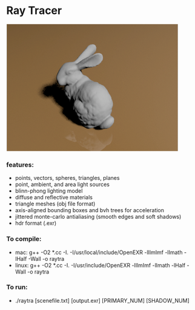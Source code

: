 # Ray Tracer
![checkerboard](https://github.com/paoptu023/COMS4160/blob/master/bunny.png)
### features:
* points, vectors, spheres, triangles, planes
* point, ambient, and area light sources
* blinn-phong lighting model
* diffuse and reflective materials
* triangle meshes (obj file format)
* axis-aligned bounding boxes and bvh trees for acceleration
* jittered monte-carlo antialiasing (smooth edges and soft shadows)
* hdr format (.exr)

### To compile: 
* mac: g++ -O2 *.cc -I. -I/usr/local/include/OpenEXR -lIlmImf -lImath -lHalf -Wall -o raytra
* linux: g++ -O2 *.cc -I. -I/usr/include/OpenEXR -lIlmImf -lImath -lHalf -Wall -o raytra

### To run: 
* ./raytra [scenefile.txt] [output.exr] [PRIMARY_NUM] [SHADOW_NUM]
